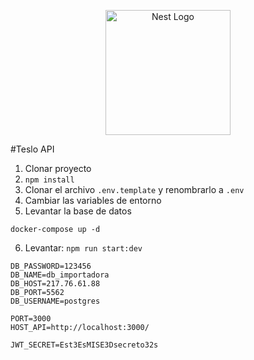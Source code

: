 <p align="center">
  <a href="http://nestjs.com/" target="blank"><img src="https://nestjs.com/img/logo-small.svg" width="200" alt="Nest Logo" /></a>
</p>


#Teslo API


1. Clonar proyecto
2. ```npm install```
3. Clonar el archivo ```.env.template``` y renombrarlo a ```.env```
4. Cambiar las variables de entorno
5. Levantar la base de datos


```
docker-compose up -d
```


6. Levantar: ```npm run start:dev```


```
DB_PASSWORD=123456
DB_NAME=db_importadora
DB_HOST=217.76.61.88
DB_PORT=5562
DB_USERNAME=postgres

PORT=3000
HOST_API=http://localhost:3000/

JWT_SECRET=Est3EsMISE3Dsecreto32s
```